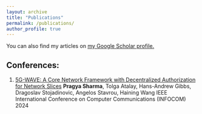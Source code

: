 ```yaml
---
layout: archive
title: "Publications"
permalink: /publications/
author_profile: true
---
```



You can also find my articles on <u><a href="https://scholar.google.com/citations?user=UNZRLLsAAAAJ&hl=en">my Google Scholar profile</a>.</u>

## Conferences:

1. [5G-WAVE: A Core Network Framework with Decentralized Authorization for Network Slices](https://arxiv.org/abs/2404.13242)
**Pragya Sharma**, Tolga Atalay, Hans-Andrew Gibbs, Dragoslav Stojadinovic, Angelos Stavrou, Haining Wang
IEEE International Conference on Computer Communications (INFOCOM) 2024
<!-- 
{% include base_path %}

{% for post in site.publications reversed %}
  {% include archive-single.html %}
{% endfor %} -->
